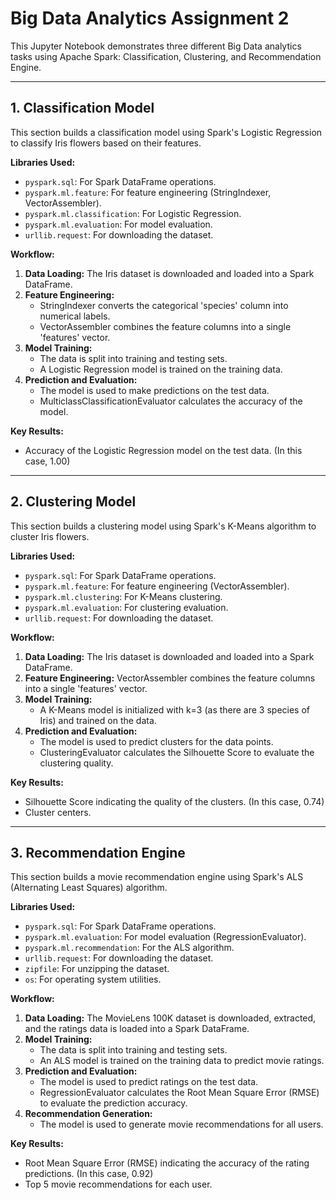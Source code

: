 # Big Data Analytics Assignment 2

This Jupyter Notebook demonstrates three different Big Data analytics tasks using Apache Spark: Classification, Clustering, and Recommendation Engine.

---

## 1. Classification Model

This section builds a classification model using Spark's Logistic Regression to classify Iris flowers based on their features.

**Libraries Used:**

-   `pyspark.sql`: For Spark DataFrame operations.
-   `pyspark.ml.feature`: For feature engineering (StringIndexer, VectorAssembler).
-   `pyspark.ml.classification`: For Logistic Regression.
-   `pyspark.ml.evaluation`: For model evaluation.
-   `urllib.request`: For downloading the dataset.

**Workflow:**

1.  **Data Loading:** The Iris dataset is downloaded and loaded into a Spark DataFrame.
2.  **Feature Engineering:**
    -   StringIndexer converts the categorical 'species' column into numerical labels.
    -   VectorAssembler combines the feature columns into a single 'features' vector.
3.  **Model Training:**
    -   The data is split into training and testing sets.
    -   A Logistic Regression model is trained on the training data.
4.  **Prediction and Evaluation:**
    -   The model is used to make predictions on the test data.
    -   MulticlassClassificationEvaluator calculates the accuracy of the model.

**Key Results:**

-   Accuracy of the Logistic Regression model on the test data. (In this case, 1.00)

---

## 2. Clustering Model

This section builds a clustering model using Spark's K-Means algorithm to cluster Iris flowers.

**Libraries Used:**

-   `pyspark.sql`: For Spark DataFrame operations.
-   `pyspark.ml.feature`: For feature engineering (VectorAssembler).
-   `pyspark.ml.clustering`: For K-Means clustering.
-   `pyspark.ml.evaluation`: For clustering evaluation.
-   `urllib.request`: For downloading the dataset.

**Workflow:**

1.  **Data Loading:** The Iris dataset is downloaded and loaded into a Spark DataFrame.
2.  **Feature Engineering:** VectorAssembler combines the feature columns into a single 'features' vector.
3.  **Model Training:**
    -   A K-Means model is initialized with k=3 (as there are 3 species of Iris) and trained on the data.
4.  **Prediction and Evaluation:**
    -   The model is used to predict clusters for the data points.
    -   ClusteringEvaluator calculates the Silhouette Score to evaluate the clustering quality.

**Key Results:**

-   Silhouette Score indicating the quality of the clusters. (In this case, 0.74)
-   Cluster centers.

---

## 3. Recommendation Engine

This section builds a movie recommendation engine using Spark's ALS (Alternating Least Squares) algorithm.

**Libraries Used:**

-   `pyspark.sql`: For Spark DataFrame operations.
-   `pyspark.ml.evaluation`: For model evaluation (RegressionEvaluator).
-   `pyspark.ml.recommendation`: For the ALS algorithm.
-   `urllib.request`: For downloading the dataset.
-   `zipfile`: For unzipping the dataset.
-   `os`: For operating system utilities.

**Workflow:**

1.  **Data Loading:** The MovieLens 100K dataset is downloaded, extracted, and the ratings data is loaded into a Spark DataFrame.
2.  **Model Training:**
    -   The data is split into training and testing sets.
    -   An ALS model is trained on the training data to predict movie ratings.
3.  **Prediction and Evaluation:**
    -   The model is used to predict ratings on the test data.
    -   RegressionEvaluator calculates the Root Mean Square Error (RMSE) to evaluate the prediction accuracy.
4.  **Recommendation Generation:**
    -   The model is used to generate movie recommendations for all users.

**Key Results:**

-   Root Mean Square Error (RMSE) indicating the accuracy of the rating predictions. (In this case, 0.92)
-   Top 5 movie recommendations for each user.
